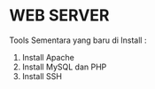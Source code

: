 # WEB SERVER

Tools Sementara yang baru di Install :
1. Install Apache
2. Install MySQL dan PHP
3. Install SSH

